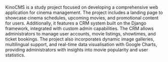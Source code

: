 KinoCMS is a study project focused on developing a comprehensive web application for cinema
management. The project includes a landing page to showcase cinema schedules, upcoming movies, and
promotional content for users. Additionally, it features a CRM system built on the Django framework,
integrated with custom admin capabilities. The CRM allows administrators to manage user accounts,
movie listings, showtimes, and ticket bookings. The project also incorporates dynamic image galleries,
multilingual support, and real-time data visualisation with Google Charts, providing administrators with
insights into movie popularity and user statistics.
